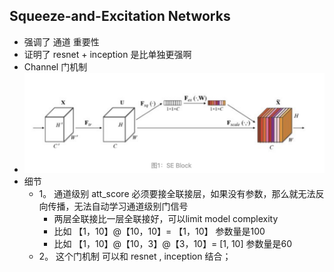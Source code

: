 ## Squeeze-and-Excitation Networks

- 强调了 通道 重要性
- 证明了 resnet + inception 是比单独更强啊
- Channel 门机制 
- ![senet](../pics/seNet_1.png)
- 细节
    - 1。 通道级别 att_score 必须要接全联接层，如果没有参数，那么就无法反向传播，无法自动学习通道级别门信号
        - 两层全联接比一层全联接好，可以limit model complexity
        - 比如 【1，10】@【10，10】= 【1，10】 参数量是100
        - 比如 【1，10】@【10，3】@【3，10】= [1, 10] 参数量是60
    - 2。 这个门机制 可以和 resnet , inception 结合；
